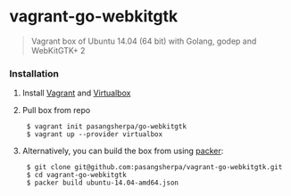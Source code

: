 # vagrant-go-webkitgtk
> Vagrant box of Ubuntu 14.04 (64 bit) with Golang, godep and WebKitGTK+ 2

### Installation

1. Install [Vagrant](https://www.vagrantup.com) and [Virtualbox](https://www.virtualbox.org/wiki/Downloads)

2. Pull box from repo 

        $ vagrant init pasangsherpa/go-webkitgtk
        $ vagrant up --provider virtualbox


3. Alternatively, you can build the box from using [packer](https://www.packer.io/intro/getting-started/setup.html): 
    
        $ git clone git@github.com:pasangsherpa/vagrant-go-webkitgtk.git
        $ cd vagrant-go-webkitgtk
        $ packer build ubuntu-14.04-amd64.json